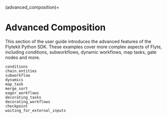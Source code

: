 (advanced_composition)=

# Advanced Composition

This section of the user guide introduces the advanced features of the Flytekit Python SDK.
These examples cover more complex aspects of Flyte, including conditions, subworkflows,
dynamic workflows, map tasks, gate nodes and more.

```{auto-examples-toc}
conditions
chain_entities
subworkflow
dynamics
map_task
merge_sort
eager_workflows
decorating_tasks
decorating_workflows
checkpoint
waiting_for_external_inputs
```
